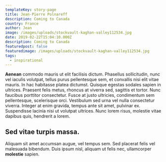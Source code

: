 ```yaml
---
templateKey: story-page
title: Jean-Pierre Polnareff
description: Coming to Canada
country: France
author: Jean
image: /images/uploads/stockvault-kaghan-valley112534.jpg
date: 2019-02-22T15:04:10.000Z
description: Coming to Canada
featuredpost: false
featuredimage: /images/uploads/stockvault-kaghan-valley112534.jpg
tags:
  - inspirational
---
```

**Aenean** commodo mauris ut elit facilisis dictum. Phasellus sollicitudin, nunc vel iaculis volutpat, tellus purus pellentesque sem, et convallis nisi elit vitae mauris. In hac habitasse platea dictumst. Quisque egestas sodales sapien in ultrices. Praesent felis metus, rhoncus at viverra sed, sagittis et tortor. Nunc faucibus porttitor consectetur. Fusce at justo ultricies, condimentum sem pellentesque, scelerisque orci. Vestibulum sed urna vel nulla consectetur viverra. Integer at enim gravida, tempus ante sit amet, pulvinar ex. Suspendisse lacinia nisi ut volutpat ultrices. Nunc lorem risus, molestie vitae dapibus quis, hendrerit a lorem. 
## Sed vitae turpis massa. 

Aliquam sit amet accumsan augue, vel tempus sem. Sed placerat felis vel malesuada bibendum. Duis ipsum nisl, aliquam ut felis nec, ullamcorper **molestie** sapien.
